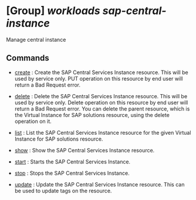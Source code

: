 # [Group] _workloads sap-central-instance_

Manage central instance

## Commands

- [create](/Commands/workloads/sap-central-instance/_create.md)
: Create the SAP Central Services Instance resource. This will be used by service only. PUT operation on this resource by end user will return a Bad Request error.

- [delete](/Commands/workloads/sap-central-instance/_delete.md)
: Delete the SAP Central Services Instance resource. This will be used by service only. Delete operation on this resource by end user will return a Bad Request error. You can delete the parent resource, which is the Virtual Instance for SAP solutions resource, using the delete operation on it.

- [list](/Commands/workloads/sap-central-instance/_list.md)
: List the SAP Central Services Instance resource for the given Virtual Instance for SAP solutions resource.

- [show](/Commands/workloads/sap-central-instance/_show.md)
: Show the SAP Central Services Instance resource.

- [start](/Commands/workloads/sap-central-instance/_start.md)
: Starts the SAP Central Services Instance.

- [stop](/Commands/workloads/sap-central-instance/_stop.md)
: Stops the SAP Central Services Instance.

- [update](/Commands/workloads/sap-central-instance/_update.md)
: Update the SAP Central Services Instance resource. This can be used to update tags on the resource.
